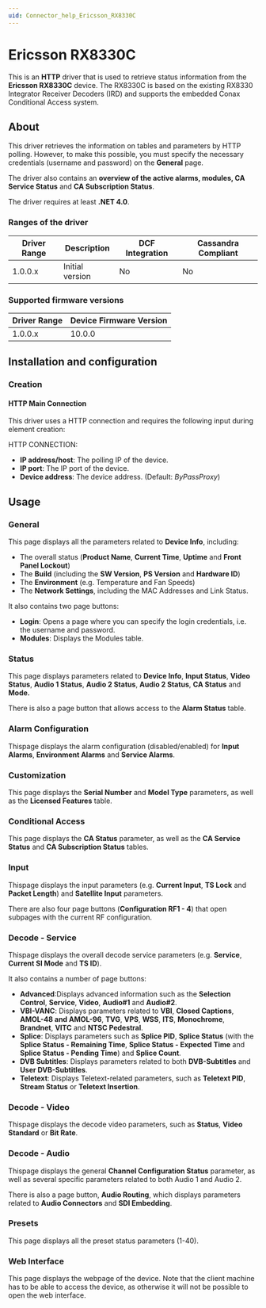 ```yaml
---
uid: Connector_help_Ericsson_RX8330C
---
```


# Ericsson RX8330C

This is an **HTTP** driver that is used to retrieve status information from the **Ericsson RX8330C** device. The RX8330C is based on the existing RX8330 Integrator Receiver Decoders (IRD) and supports the embedded Conax Conditional Access system.

## About

This driver retrieves the information on tables and parameters by HTTP polling. However, to make this possible, you must specify the necessary credentials (username and password) on the **General** page.

The driver also contains an **overview of the active alarms, modules, CA Service Status** and **CA Subscription Status**.

The driver requires at least **.NET 4.0**.

### Ranges of the driver

| **Driver Range** | **Description** | **DCF Integration** | **Cassandra Compliant** |
|------------------|-----------------|---------------------|-------------------------|
| 1.0.0.x          | Initial version | No                  | No                      |

### Supported firmware versions

| **Driver Range** | **Device Firmware Version** |
|------------------|-----------------------------|
| 1.0.0.x          | 10.0.0                      |

## Installation and configuration

### Creation

#### HTTP Main Connection

This driver uses a HTTP connection and requires the following input during element creation:

HTTP CONNECTION:

- **IP address/host**: The polling IP of the device.
- **IP port**: The IP port of the device.
- **Device address**: The device address. (Default: *ByPassProxy*)

## Usage

### General

This page displays all the parameters related to **Device Info**, including:

- The overall status (**Product Name**, **Current Time**, **Uptime** and **Front Panel Lockout**)
- The **Build** (including the **SW Version**, **PS Version** and **Hardware ID**)
- The **Environment** (e.g. Temperature and Fan Speeds)
- The **Network Settings**, including the MAC Addresses and Link Status.

It also contains two page buttons:

- **Login**: Opens a page where you can specify the login credentials, i.e. the username and password.
- **Modules**: Displays the Modules table.

### Status

This page displays parameters related to **Device Info**, **Input Status**, **Video Status**, **Audio 1 Status**, **Audio 2 Status**, **Audio 2 Status**, **CA Status** and **Mode.**

There is also a page button that allows access to the **Alarm Status** table.

### Alarm Configuration

Thispage displays the alarm configuration (disabled/enabled) for **Input** **Alarms**, **Environment Alarms** and **Service Alarms**.

### Customization

This page displays the **Serial Number** and **Model Type** parameters, as well as the **Licensed Features** table.

### Conditional Access

This page displays the **CA Status** parameter, as well as the **CA Service Status** and **CA Subscription Status** tables.

### Input

Thispage displays the input parameters (e.g. **Current Input**, **TS Lock** and **Packet Length**) and **Satellite Input** parameters.

There are also four page buttons (**Configuration RF1 - 4**) that open subpages with the current RF configuration.

### Decode - Service

Thispage displays the overall decode service parameters (e.g. **Service**, **Current SI Mode** and **TS ID**).

It also contains a number of page buttons:

- **Advanced**:Displays advanced information such as the **Selection Control**, **Service**, **Video**, **Audio#1** and **Audio#2**.
- **VBI-VANC**: Displays parameters related to **VBI**, **Closed Captions**, **AMOL-48 and AMOL-96**, **TVG**, **VPS**, **WSS**, **ITS**, **Monochrome**, **Brandnet**, **VITC** and **NTSC Pedestral**.
- **Splice**: Displays parameters such as **Splice PID**, **Splice Status** (with the **Splice Status - Remaining Time**, **Splice Status - Expected Time** and **Splice Status - Pending Time**) and **Splice Count**.
- **DVB Subtitles**: Displays parameters related to both **DVB-Subtitles** and **User DVB-Subtitles**.
- **Teletext**: Displays Teletext-related parameters, such as **Teletext PID**, **Stream Status** or **Teletext Insertion**.

### Decode - Video

Thispage displays the decode video parameters, such as **Status**, **Video Standard** or **Bit Rate**.

### Decode - Audio

Thispage displays the general **Channel Configuration Status** parameter, as well as several specific parameters related to both Audio 1 and Audio 2.

There is also a page button, **Audio Routing**, which displays parameters related to **Audio Connectors** and **SDI Embedding**.

### Presets

This page displays all the preset status parameters (1-40).

### Web Interface

This page displays the webpage of the device. Note that the client machine has to be able to access the device, as otherwise it will not be possible to open the web interface.

